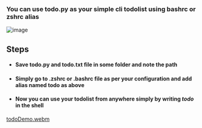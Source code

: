 ### You can use todo.py as your simple cli todolist using bashrc or zshrc alias
![image](https://github.com/apoorvapendse/py-speedrun/assets/102853901/d149f981-260b-4ea5-bc78-2cbd5f77377f)

## Steps
- #### Save todo.py and todo.txt file in some folder and note the path
- #### Simply go to .zshrc or .bashrc file as per your configuration and add alias named todo as above
- #### Now you can use your todolist from anywhere simply by writing ***todo*** in the shell 


[todoDemo.webm](https://github.com/apoorvapendse/py-speedrun/assets/102853901/58f0fe9f-3784-480e-9af5-49dae9ceeaf9)
